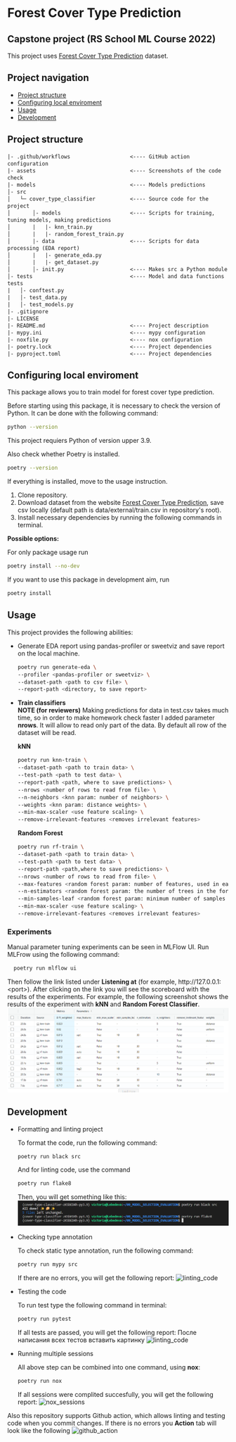 # Forest Cover Type Prediction 
## Capstone project (RS School ML Course 2022)

This project uses [Forest Cover Type Prediction](https://www.kaggle.com/competitions/forest-cover-type-prediction/data) dataset.

## Project navigation
* [Project structure](https://github.com/VictoriaLebedeva/model_selection_evaluation#project-structure)
* [Configuring local enviroment](https://github.com/VictoriaLebedeva/model_selection_evaluation#configuring-local-enviroment)
* [Usage](https://github.com/VictoriaLebedeva/model_selection_evaluation#usage)
* [Development](https://github.com/VictoriaLebedeva/model_selection_evaluation#development)


## Project structure
```
|- .github/workflows                   <---- GitHub action configuration
|- assets                              <---- Screenshots of the code check
|- models                              <---- Models predictions                 
│- src  
│   └─ cover_type_classifier           <---- Source code for the project
│       │- models                      <---- Scripts for training, tuning models, making predictions
│       |   |- knn_train.py
│       |   |- random_forest_train.py
│       |- data                        <---- Scripts for data processing (EDA report)
│       |   |- generate_eda.py
│       |   |- get_dataset.py
│       │- init.py                     <---- Makes src a Python module
│- tests                               <---- Model and data functions tests
|   │- conftest.py
|   │- test_data.py
|   │- test_models.py
|- .gitignore
|- LICENSE
|- README.md                           <---- Project description
|- mypy.ini                            <---- mypy configuration
|- noxfile.py                          <---- nox configuration
|- poetry.lock                         <---- Project dependencies
|- pyproject.toml                      <---- Project dependencies

```

## Configuring local enviroment
This package allows you to train model for forest cover type prediction. 

Before starting using this package, it is necessary to check the version of Python. It can be done with the following command:
```sh
python --version
```
This project requiers Python of version upper 3.9.

Also check whether Poetry is installed.

```sh
poetry --version
```
If everything is installed, move to the usage instruction.

1. Clone repository.
2. Download  dataset from the website [Forest Cover Type Prediction](https://www.kaggle.com/competitions/forest-cover-type-prediction/data), save csv locally (default path is data/external/train.csv in repository's root).
3. Install necessary dependencies by running the following commands in terminal. 

**Possible options:**

For only package usage run 
```sh
poetry install --no-dev
```
If you want to use this package in development aim, run 
```sh
poetry install 
```

## Usage 

This project provides the following abilities:
 * Generate EDA report using pandas-profiler or sweetviz and save report on the local machine.
    ```sh
    poetry run generate-eda \
    --profiler <pandas-profiler or sweetviz> \
    --dataset-path <path to csv file> \
    --report-path <directory, to save report>
    ```
 * **Train classifiers**  
   **NOTE (for reviewers)** Making predictions for data in test.csv takes much time, so in order to make homework check faster I added parameter **nrows**. It will allow to read only part of the data. By default all row of the dataset will be read.

   **kNN**
   ```sh
   poetry run knn-train \
   --dataset-path <path to train data> \
   --test-path <path to test data> \
   --report-path <path, where to save predictions> \
   --nrows <number of rows to read from file> \
   --n-neighbors <knn param: number of neighbors> \
   --weights <knn param: distance weights> \
   --min-max-scaler <use feature scaling> \
   --remove-irrelevant-features <removes irrelevant features> 
    ```

    **Random Forest**
   ```sh
   poetry run rf-train \
   --dataset-path <path to train data> \
   --test-path <path to test data> \
   --report-path <path,where to save predictions> \
   --nrows <number of rows to read from file> \
   --max-features <random forest param: number of features, used in each tree> \
   --n-estimators <random forest param: the number of trees in the forest> \
   --min-samples-leaf <random forest param: minimum number of samples required to be at a leaf node> \
   --min-max-scaler <use feature scaling> \
   --remove-irrelevant-features <removes irrelevant features> 
    ```

### **Experiments** 
Manual parameter tuning experiments can be seen in MLFlow UI. Run MLFrow using the following command:
 ```sh
   poetry run mlflow ui
```
Then follow the link listed under **Listening at** (for example, http://<i></i>127.0.0.1:\<port\>). After clicking on the link you will see the scoreboard with the results of the experiments. For example, the following screenshot shows the results of the experiment with **kNN** and **Random Forest Classifier**.
![mlflow_experiments](assets/mlflow_experiments.png)

## Development

* Formatting and linting project

  To format the code, run the following command:
  ```sh
  poetry run black src
  ```
  And for linting code, use the command
  ```sh
  poetry run flake8
  ```
  Then, you will get something like this:
  ![linting_code](assets/linting_done.png)

* Checking type annotation

  To check static type annotation, run the following command:
   ```sh
   poetry run mypy src
    ```
  If there are no errors, you will get the following report:
  ![linting_code](assets/mypy_report.png)

* Testing the code 

  To run test type the following command in terminal:
   ```sh
   poetry run pytest
    ```
  If all tests are passed, you will get the following report:
  После написания всех тестов вставить картинку
  ![linting_code](assets/mypy_report.png)

* Running multiple sessions 

  All above step can be combined into one command, using **nox**:
   ```sh
   poetry run nox
    ```
  If all sessions were complited succesfully, you will get the following report:
![nox_sessions](assets/nox_sessions.png) 

Also this repository supports Github action, which allows linting and testing code when you commit changes.
If there is no errors you **Action** tab will look like the following
![github_action](assets/github_action.png) 

